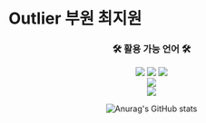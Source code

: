 # Outlier 부원 최지원

<div align = "center">
  <h3 align="center">🛠️ 활용 가능 언어 🛠️</h3>
  <img src="https://img.shields.io/badge/Python-3766AB?style=flat-square&logo=Python&logoColor=white"/>
  <img src="https://img.shields.io/badge/C-A8B9CC?style=flat-square&logo=C&logoColor=white"/>
  <img src="https://img.shields.io/badge/JavaScript-F7DF1E?style=flat-square&logo=JavaScript&logoColor=white"/></a>
  <br/>
  <img src="https://img.shields.io/badge/HTML5-E34F26?style=flat-square&logo=HTML5&logoColor=white"/></a>
  <br/>
  <img src="https://img.shields.io/badge/Mysql-4479A1?style=flat-square&logo=Mysql&Studio&logoColor=white"/></a>

![Anurag's GitHub stats](https://github-readme-stats.vercel.app/api?username=weeejee&show_icons=true&theme=tokyonight)

</div>
